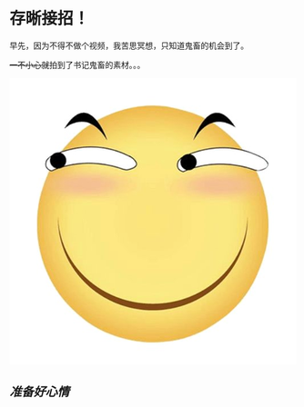 ﻿存晰接招！
========
早先，因为不得不做个视频，我苦思冥想，只知道鬼畜的机会到了。

~~一不小心就~~拍到了书记鬼畜的素材。。。

![](../../Pictures/huaji.jpg)

*准备好心情*
-----------
